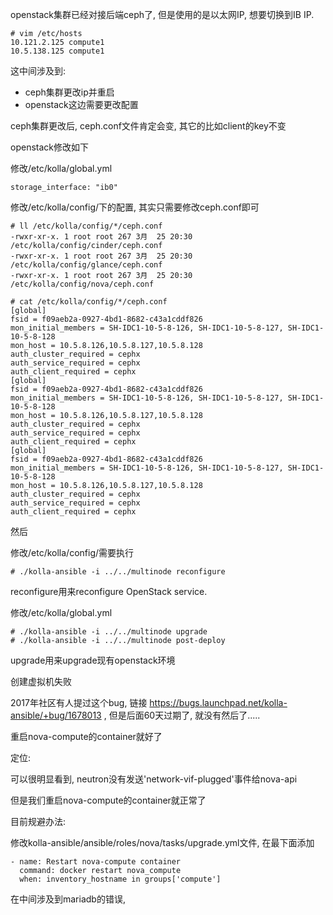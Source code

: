 openstack集群已经对接后端ceph了, 但是使用的是以太网IP, 想要切换到IB IP. 

```
# vim /etc/hosts
10.121.2.125 compute1
10.5.138.125 compute1
```

这中间涉及到:

- ceph集群更改ip并重启
- openstack这边需要更改配置

ceph集群更改后, ceph.conf文件肯定会变, 其它的比如client的key不变

openstack修改如下

修改/etc/kolla/global.yml

```
storage_interface: "ib0"
```

修改/etc/kolla/config/下的配置, 其实只需要修改ceph.conf即可

```
# ll /etc/kolla/config/*/ceph.conf
-rwxr-xr-x. 1 root root 267 3月  25 20:30 /etc/kolla/config/cinder/ceph.conf
-rwxr-xr-x. 1 root root 267 3月  25 20:30 /etc/kolla/config/glance/ceph.conf
-rwxr-xr-x. 1 root root 267 3月  25 20:30 /etc/kolla/config/nova/ceph.conf

# cat /etc/kolla/config/*/ceph.conf
[global]
fsid = f09aeb2a-0927-4bd1-8682-c43a1cddf826
mon_initial_members = SH-IDC1-10-5-8-126, SH-IDC1-10-5-8-127, SH-IDC1-10-5-8-128
mon_host = 10.5.8.126,10.5.8.127,10.5.8.128
auth_cluster_required = cephx
auth_service_required = cephx
auth_client_required = cephx
[global]
fsid = f09aeb2a-0927-4bd1-8682-c43a1cddf826
mon_initial_members = SH-IDC1-10-5-8-126, SH-IDC1-10-5-8-127, SH-IDC1-10-5-8-128
mon_host = 10.5.8.126,10.5.8.127,10.5.8.128
auth_cluster_required = cephx
auth_service_required = cephx
auth_client_required = cephx
[global]
fsid = f09aeb2a-0927-4bd1-8682-c43a1cddf826
mon_initial_members = SH-IDC1-10-5-8-126, SH-IDC1-10-5-8-127, SH-IDC1-10-5-8-128
mon_host = 10.5.8.126,10.5.8.127,10.5.8.128
auth_cluster_required = cephx
auth_service_required = cephx
auth_client_required = cephx
```

然后

修改/etc/kolla/config/需要执行

```
# ./kolla-ansible -i ../../multinode reconfigure 
```

reconfigure用来reconfigure OpenStack service.

修改/etc/kolla/global.yml

```
# ./kolla-ansible -i ../../multinode upgrade
# ./kolla-ansible -i ../../multinode post-deploy
```

upgrade用来upgrade现有openstack环境

创建虚拟机失败

2017年社区有人提过这个bug, 链接 https://bugs.launchpad.net/kolla-ansible/+bug/1678013 , 但是后面60天过期了, 就没有然后了.....

重启nova-compute的container就好了

定位:

可以很明显看到, neutron没有发送'network-vif-plugged'事件给nova\-api

但是我们重启nova\-compute的container就正常了

目前规避办法:

修改kolla-ansible/ansible/roles/nova/tasks/upgrade.yml文件, 在最下面添加

```
- name: Restart nova-compute container
  command: docker restart nova_compute
  when: inventory_hostname in groups['compute']
```

在中间涉及到mariadb的错误, 